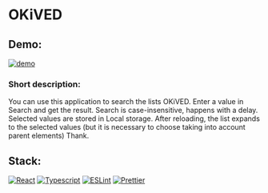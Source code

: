 # OKiVED

## Demo:

[![demo](https://img.shields.io/badge/-demo-brightgreen?style=for-the-badge&logo=github)](https://erokhinheorhii.github.io/okived/)

### Short description: 
You can use this application to search the lists OKiVED. Enter a value in Search and get the result. Search is case-insensitive, happens with a delay. Selected values are stored in Local storage.
After reloading, the list expands to the selected values (but it is necessary to choose taking into account parent elements)
Thank.


## Stack:

[![React][react.js]][react-url]
[![Typescript][typescript]][typescript-url]
[![ESLint][eslint]][eslint-url]
[![Prettier][prettier]][prettier-url]

<!-- LINKS  -->

[react.js]: https://img.shields.io/badge/React-0769AD?style=for-the-badge&logo=react&logoColor=white
[react-url]: https://reactjs.org/
[next.js]: https://img.shields.io/badge/Next.js-000000?style=for-the-badge&logo=nextdotjs&logoColor=white
[next-url]: https://nextjs.org/
[rtk]: https://img.shields.io/badge/Redux%20Toolkit-0769AD?style=for-the-badge&logo=redux&logoColor=white
[rtk-url]: https://redux-toolkit.js.org/
[rrd]: https://img.shields.io/badge/React_Router-CA4245?style=for-the-badge&logo=react-router&logoColor=white
[rrd-url]: https://reactrouter.com/en/main
[typescript]: https://img.shields.io/badge/TypeScript-007ACC?style=for-the-badge&logo=typescript&logoColor=white
[typescript-url]: https://www.typescriptlang.org/
[eslint]: https://img.shields.io/badge/eslint-3A33D1?style=for-the-badge&logo=eslint&logoColor=white
[eslint-url]: https://eslint.org/
[prettier]: https://img.shields.io/badge/prettier-1A2C34?style=for-the-badge&logo=prettier&logoColor=F7BA3E
[prettier-url]: https://prettier.io/
[mui]: https://img.shields.io/badge/Material%20UI-007FFF?style=for-the-badge&logo=mui&logoColor=white
[mui-url]: https://mui.com/
